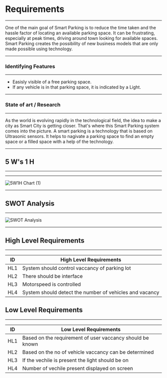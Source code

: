 # Requirements
-----------------------------------------------------------------------------------------------------------------------------------------------------------------------------------

One of the main goal of Smart Parking is to reduce the time taken and the hassle factor of locating an available parking space. It can be frustrating, especially at peak times, driving around town looking for available spaces. Smart Parking creates the possibility of new business models that are only made possible using technology. 

-----------------------------------------------------------------------------------------------------------------------------------------------------------------------------------

### Identifying Features
-----------------------------------------------------------------------------------------------------------------------------------------------------------------------------------
* Easisly visible of a free parking space.
* If any vehicle is in that parking space, it is indicated by a Light.

-----------------------------------------------------------------------------------------------------------------------------------------------------------------------------------

### State of art / Research
-----------------------------------------------------------------------------------------------------------------------------------------------------------------------------------

As the world is evolving rapidly in the technological field, the idea to make a city as Smart City is getting closer. That's where this Smart Parking system comes into the picture. A smart parking is a technology that is based on Ultrasonic sensors. It helps to nagivate a parking space to find an empty space or a filled space with a help of the technology.

-----------------------------------------------------------------------------------------------------------------------------------------------------------------------------------

## 5 W's 1 H
-----------------------------------------------------------------------------------------------------------------------------------------------------------------------------------

-----------------------------------------------------------------------------------------------------------------------------------------------------------------------------------

![5W1H Chart (1)](https://user-images.githubusercontent.com/98872937/155831346-b98016ef-c1bf-4b0a-a3b8-c0fe93a9b5ce.jpg) 

----------------------------------------------------------------------------------------------------------------------------------------------------------------------------------- 

## SWOT Analysis
-----------------------------------------------------------------------------------------------------------------------------------------------------------------------------------

![SWOT Analysis](https://user-images.githubusercontent.com/98872937/155833721-db32d061-3177-410b-b67c-3c6334df6112.jpg) 

----------------------------------------------------------------------------------------------------------------------------------------------------------------------------------- 

## High Level Requirements
----------------------------------------------------------------------------------------------------------------------------------------------------------------------------------- 

| ID | High Level Requirements |
|---------- | --------------- |
| HL1 | System should control vaccancy of parking lot |
| HL2 | There should be interface |
| HL3 | Motorspeed is controlled |
| HL4 | System should detect the number of vehicles and vacancy |

## Low Level Requirements
-----------------------------------------------------------------------------------------------------------------------------------------------------------------------------------

| ID | Low Level Requirements |
|---------- | --------------- |
| HL1 | Based on the requirement of user vaccancy should be known |
| HL2 | Based on the no of vehicle vaccancy can be determined |
| HL3 | If the vechile is present the light should be on |
| HL4 | Number of vechile present displayed on screen |


